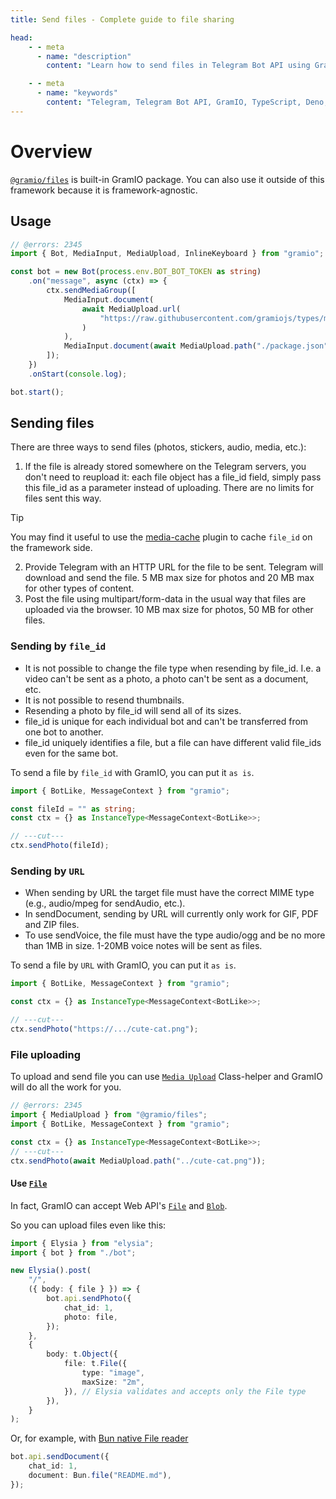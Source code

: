 ```yaml
---
title: Send files - Complete guide to file sharing

head:
    - - meta
      - name: "description"
        content: "Learn how to send files in Telegram Bot API using GramIO. This guide covers all methods: sending by file_id, URL, or uploading new files with proper handling."

    - - meta
      - name: "keywords"
        content: "Telegram, Telegram Bot API, GramIO, TypeScript, Deno, Bun, Node.JS, Nodejs, file upload, file_id, attach, Bun.file, fs, file system, sending photos, sending documents, media sharing, file limitations, MIME types, multipart/form-data"
---
```


# Overview

[`@gramio/files`](https://github.com/gramiojs/files) is built-in GramIO package. You can also use it outside of this framework because it is framework-agnostic.

## Usage

```ts twoslash
// @errors: 2345
import { Bot, MediaInput, MediaUpload, InlineKeyboard } from "gramio";

const bot = new Bot(process.env.BOT_BOT_TOKEN as string)
    .on("message", async (ctx) => {
        ctx.sendMediaGroup([
            MediaInput.document(
                await MediaUpload.url(
                    "https://raw.githubusercontent.com/gramiojs/types/main/README.md"
                )
            ),
            MediaInput.document(await MediaUpload.path("./package.json")),
        ]);
    })
    .onStart(console.log);

bot.start();
```

## Sending files

There are three ways to send files (photos, stickers, audio, media, etc.):

1. If the file is already stored somewhere on the Telegram servers, you don't need to reupload it: each file object has a file_id field, simply pass this file_id as a parameter instead of uploading. There are no limits for files sent this way.

> [!TIP]
> You may find it useful to use the [media-cache](/ru/plugins/official/media-cache) plugin to cache `file_id` on the framework side.

2. Provide Telegram with an HTTP URL for the file to be sent. Telegram will download and send the file. 5 MB max size for photos and 20 MB max for other types of content.
3. Post the file using multipart/form-data in the usual way that files are uploaded via the browser. 10 MB max size for photos, 50 MB for other files.

### Sending by `file_id`

-   It is not possible to change the file type when resending by file_id. I.e. a video can't be sent as a photo, a photo can't be sent as a document, etc.
-   It is not possible to resend thumbnails.
-   Resending a photo by file_id will send all of its sizes.
-   file_id is unique for each individual bot and can't be transferred from one bot to another.
-   file_id uniquely identifies a file, but a file can have different valid file_ids even for the same bot.

To send a file by `file_id` with GramIO, you can put it `as is`.

```ts twoslash
import { BotLike, MessageContext } from "gramio";

const fileId = "" as string;
const ctx = {} as InstanceType<MessageContext<BotLike>>;

// ---cut---
ctx.sendPhoto(fileId);
```

### Sending by `URL`

-   When sending by URL the target file must have the correct MIME type (e.g., audio/mpeg for sendAudio, etc.).
-   In sendDocument, sending by URL will currently only work for GIF, PDF and ZIP files.
-   To use sendVoice, the file must have the type audio/ogg and be no more than 1MB in size. 1-20MB voice notes will be sent as files.

To send a file by `URL` with GramIO, you can put it `as is`.

```ts twoslash
import { BotLike, MessageContext } from "gramio";

const ctx = {} as InstanceType<MessageContext<BotLike>>;

// ---cut---
ctx.sendPhoto("https://.../cute-cat.png");
```

### File uploading

To upload and send file you can use [`Media Upload`](/files/media-upload.html) Class-helper and GramIO will do all the work for you.

```ts twoslash
// @errors: 2345
import { MediaUpload } from "@gramio/files";
import { BotLike, MessageContext } from "gramio";

const ctx = {} as InstanceType<MessageContext<BotLike>>;
// ---cut---
ctx.sendPhoto(await MediaUpload.path("../cute-cat.png"));
```

#### Use [`File`](https://developer.mozilla.org/en-US/docs/Web/API/File)

In fact, GramIO can accept Web API's [`File`](https://developer.mozilla.org/en-US/docs/Web/API/File) and [`Blob`](https://developer.mozilla.org/en-US/docs/Web/API/Blob).

So you can upload files even like this:

```ts
import { Elysia } from "elysia";
import { bot } from "./bot";

new Elysia().post(
    "/",
    ({ body: { file } }) => {
        bot.api.sendPhoto({
            chat_id: 1,
            photo: file,
        });
    },
    {
        body: t.Object({
            file: t.File({
                type: "image",
                maxSize: "2m",
            }), // Elysia validates and accepts only the File type
        }),
    }
);
```

Or, for example, with [Bun native File reader](https://bun.sh/docs/api/file-io#reading-files-bun-file)

```ts
bot.api.sendDocument({
    chat_id: 1,
    document: Bun.file("README.md"),
});
```

